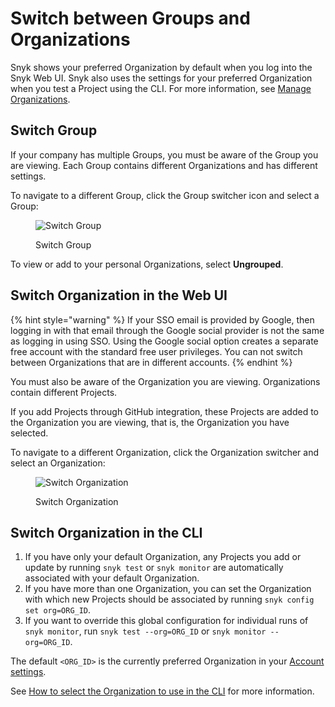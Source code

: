 # Switch between Groups and Organizations

Snyk shows your preferred Organization by default when you log into the Snyk Web UI. Snyk also uses the settings for your preferred Organization when you test a Project using the CLI. For more information, see [Manage Organizations](organizations/create-and-delete-organizations.md).

## Switch Group

If your company has multiple Groups, you must be aware of the Group you are viewing. Each Group contains different Organizations and has different settings.

To navigate to a different Group, click the Group switcher icon and select a Group:

<div align="left"><figure><img src="../../.gitbook/assets/Screenshot 2023-04-25 at 10.06.46.png" alt="Switch Group"><figcaption><p>Switch Group</p></figcaption></figure></div>

To view or add to your personal Organizations, select **Ungrouped**.

## Switch Organization in the Web UI

{% hint style="warning" %}
If your SSO email is provided by Google, then logging in with that email through the Google social provider is not the same as logging in using SSO. Using the Google social option creates a separate free account with the standard free user privileges. You can not switch between Organizations that are in different accounts.
{% endhint %}

You must also be aware of the Organization you are viewing. Organizations contain different Projects.

If you add Projects through GitHub integration, these Projects are added to the Organization you are viewing, that is, the Organization you have selected.

To navigate to a different Organization, click the Organization switcher and select an Organization:

<div align="left"><figure><img src="../../.gitbook/assets/Screenshot 2023-03-13 at 10.31.14.png" alt="Switch Organization"><figcaption><p>Switch Organization</p></figcaption></figure></div>

## **Switch Organization in the CLI**

1. If you have only your default Organization, any Projects you add or update by running `snyk test` or `snyk monitor` are automatically associated with your default Organization.
2. If you have more than one Organization, you can set the Organization with which new Projects should be associated by running `snyk config set org=ORG_ID`.
3. If you want to override this global configuration for individual runs of `snyk monitor`, run `snyk test --org=ORG_ID` or `snyk monitor --org=ORG_ID`.

The default `<ORG_ID>` is the currently preferred Organization in your [Account settings](https://app.snyk.io/account).

See [How to select the Organization to use in the CLI](../../cli-ide-and-ci-cd-integrations/snyk-cli/scan-and-maintain-projects-using-the-cli/how-to-select-the-organization-to-use-in-the-cli.md) for more information.
